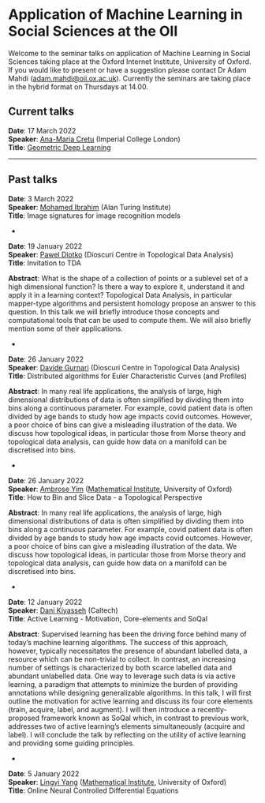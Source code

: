 # Application of Machine Learning in Social Sciences at the OII

Welcome to the seminar talks on application of Machine Learning in Social Sciences taking place at the Oxford Internet Institute, University of Oxford. If you would like to present or have a suggestion please contact Dr Adam Mahdi (adam.mahdi@oii.ox.ac.uk). Currently the seminars are taking place in the hybrid format on Thursdays at 14.00. 


## Current talks

__Date__: 17 March 2022\
__Speaker__:  	[Ana-Maria Cretu](https://cpg.doc.ic.ac.uk/team/ana-maria/) (Imperial College London)\
__Title__:   [Geometric Deep Learning](https://www.nature.com/articles/s41467-021-27714-6)

--- 
## Past talks

__Date__: 3 March 2022\
__Speaker__:  	[Mohamed Ibrahim](https://scholar.google.com.eg/citations?user=6-6sTUUAAAAJ&hl=en) (Alan Turing Institute)\
__Title__:   Image signatures for image recognition models

-

__Date__: 19 January 2022\
__Speaker__:  	[Pawel Dlotko](https://dioscuri-tda.org/members/pawel.html) (Dioscuri Centre in Topological Data Analysis)\
__Title__:   Invitation to TDA

__Abstract__: What is the shape of a collection of points or a sublevel set of a high dimensional function? Is there a way to explore it, understand it and apply it in a learning context? Topological Data Analysis, in particular mapper-type algorithms and persistent homology propose an answer to this question. In this talk we will briefly introduce those concepts and computational tools that can be used to compute them. We will also briefly mention some of their applications.

-

__Date__: 26 January 2022\
__Speaker__:  	[Davide Gurnari](https://dioscuri-tda.org/members/davide.html) (Dioscuri Centre in Topological Data Analysis)\
__Title__:   Distributed algorithms for Euler Characteristic Curves (and Profiles)

__Abstract__: In many real life applications, the analysis of large, high dimensional distributions of data is often simplified by dividing them into bins along a continuous parameter. For example, covid patient data is often divided by age bands to study how age impacts covid outcomes. However, a poor choice of bins can give a misleading illustration of the data. We discuss how topological ideas, in particular those from Morse theory and topological data analysis, can guide how data on a manifold can be discretised into bins.

-

__Date__: 26 January 2022\
__Speaker__:  	[Ambrose Yim](https://www.maths.ox.ac.uk/people/ambrose.yim) ([Mathematical Institute](https://www.maths.ox.ac.uk/people/ambrose.yim), University of Oxford)\
__Title__:    How to Bin and Slice Data - a Topological Perspective

__Abstract__: In many real life applications, the analysis of large, high dimensional distributions of data is often simplified by dividing them into bins along a continuous parameter. For example, covid patient data is often divided by age bands to study how age impacts covid outcomes. However, a poor choice of bins can give a misleading illustration of the data. We discuss how topological ideas, in particular those from Morse theory and topological data analysis, can guide how data on a manifold can be discretised into bins.


-

__Date__: 12 January 2022\
__Speaker__:  	[Dani Kiyasseh](https://danikiyasseh.github.io/) (Caltech)\
__Title__:    Active Learning - Motivation, Core-elements and SoQal

__Abstract__: Supervised learning has been the driving force behind many of today’s machine learning algorithms. The success of this approach, however, typically necessitates the presence of abundant labelled data, a resource which can be non-trivial to collect. In contrast, an increasing number of settings is characterized by both scarce labelled data and abundant unlabelled data. One way to leverage such data is via active learning, a paradigm that attempts to minimize the burden of providing annotations while designing generalizable algorithms. In this talk, I will first outline the motivation for active learning and discuss its four core elements (train, acquire, label, and augment). I will then introduce a recently-proposed framework known as SoQal which, in contrast to previous work, addresses two of active learning’s elements simultaneously (acquire and label). I will conclude the talk by reflecting on the utility of active learning and providing some guiding principles.



-

__Date__: 5 January 2022\
__Speaker__:  	[Lingyi Yang](https://www.maths.ox.ac.uk/people/lingyi.yang) ([Mathematical Institute](https://www.maths.ox.ac.uk/people/ambrose.yim), University of Oxford)\
__Title__:    Online Neural Controlled Differential Equations
